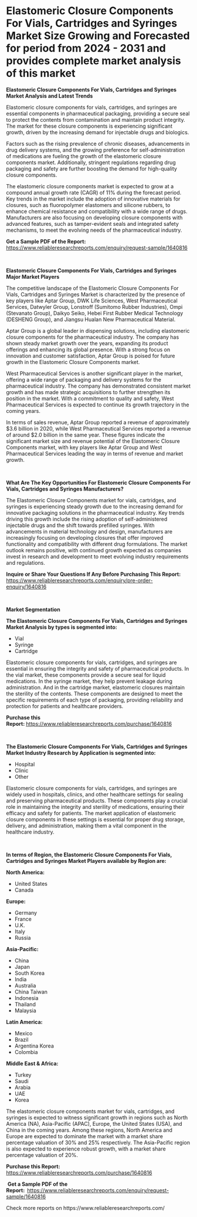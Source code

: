 <p><h1>Elastomeric Closure Components For Vials, Cartridges and Syringes Market Size Growing and Forecasted for period from 2024 - 2031 and provides complete market analysis of this market</h1></p><p><strong>Elastomeric Closure Components For Vials, Cartridges and Syringes Market Analysis and Latest Trends</strong></p>
<p><p>Elastomeric closure components for vials, cartridges, and syringes are essential components in pharmaceutical packaging, providing a secure seal to protect the contents from contamination and maintain product integrity. The market for these closure components is experiencing significant growth, driven by the increasing demand for injectable drugs and biologics.</p><p>Factors such as the rising prevalence of chronic diseases, advancements in drug delivery systems, and the growing preference for self-administration of medications are fueling the growth of the elastomeric closure components market. Additionally, stringent regulations regarding drug packaging and safety are further boosting the demand for high-quality closure components.</p><p>The elastomeric closure components market is expected to grow at a compound annual growth rate (CAGR) of 11% during the forecast period. Key trends in the market include the adoption of innovative materials for closures, such as fluoropolymer elastomers and silicone rubbers, to enhance chemical resistance and compatibility with a wide range of drugs. Manufacturers are also focusing on developing closure components with advanced features, such as tamper-evident seals and integrated safety mechanisms, to meet the evolving needs of the pharmaceutical industry.</p></p>
<p><strong>Get a Sample PDF of the Report:&nbsp;</strong> <a href="https://www.reliableresearchreports.com/enquiry/request-sample/1640816">https://www.reliableresearchreports.com/enquiry/request-sample/1640816</a></p>
<p>&nbsp;</p>
<p><strong>Elastomeric Closure Components For Vials, Cartridges and Syringes Major Market Players</strong></p>
<p><p>The competitive landscape of the Elastomeric Closure Components For Vials, Cartridges and Syringes Market is characterized by the presence of key players like Aptar Group, DWK Life Sciences, West Pharmaceutical Services, Datwyler Group, Lonstroff (Sumitomo Rubber Industries), Ompi (Stevanato Group), Daikyo Seiko, Hebei First Rubber Medical Technology (DESHENG Group), and Jiangsu Hualan New Pharmaceutical Material.</p><p>Aptar Group is a global leader in dispensing solutions, including elastomeric closure components for the pharmaceutical industry. The company has shown steady market growth over the years, expanding its product offerings and enhancing its global presence. With a strong focus on innovation and customer satisfaction, Aptar Group is poised for future growth in the Elastomeric Closure Components market.</p><p>West Pharmaceutical Services is another significant player in the market, offering a wide range of packaging and delivery systems for the pharmaceutical industry. The company has demonstrated consistent market growth and has made strategic acquisitions to further strengthen its position in the market. With a commitment to quality and safety, West Pharmaceutical Services is expected to continue its growth trajectory in the coming years.</p><p>In terms of sales revenue, Aptar Group reported a revenue of approximately $3.6 billion in 2020, while West Pharmaceutical Services reported a revenue of around $2.0 billion in the same year. These figures indicate the significant market size and revenue potential of the Elastomeric Closure Components market, with key players like Aptar Group and West Pharmaceutical Services leading the way in terms of revenue and market growth.</p></p>
<p>&nbsp;</p>
<p><strong>What Are The Key Opportunities For Elastomeric Closure Components For Vials, Cartridges and Syringes Manufacturers?</strong></p>
<p><p>The Elastomeric Closure Components market for vials, cartridges, and syringes is experiencing steady growth due to the increasing demand for innovative packaging solutions in the pharmaceutical industry. Key trends driving this growth include the rising adoption of self-administered injectable drugs and the shift towards prefilled syringes. With advancements in material technology and design, manufacturers are increasingly focusing on developing closures that offer improved functionality and compatibility with different drug formulations. The market outlook remains positive, with continued growth expected as companies invest in research and development to meet evolving industry requirements and regulations.</p></p>
<p><strong>Inquire or Share Your Questions If Any Before Purchasing This Report:</strong> <a href="https://www.reliableresearchreports.com/enquiry/pre-order-enquiry/1640816">https://www.reliableresearchreports.com/enquiry/pre-order-enquiry/1640816</a></p>
<p>&nbsp;</p>
<p><strong>Market Segmentation</strong></p>
<p><strong>The Elastomeric Closure Components For Vials, Cartridges and Syringes Market Analysis by types is segmented into:</strong></p>
<p><ul><li>Vial</li><li>Syringe</li><li>Cartridge</li></ul></p>
<p><p>Elastomeric closure components for vials, cartridges, and syringes are essential in ensuring the integrity and safety of pharmaceutical products. In the vial market, these components provide a secure seal for liquid medications. In the syringe market, they help prevent leakage during administration. And in the cartridge market, elastomeric closures maintain the sterility of the contents. These components are designed to meet the specific requirements of each type of packaging, providing reliability and protection for patients and healthcare providers.</p></p>
<p><strong>Purchase this Report:&nbsp;</strong><a href="https://www.reliableresearchreports.com/purchase/1640816">https://www.reliableresearchreports.com/purchase/1640816</a></p>
<p>&nbsp;</p>
<p><strong>The Elastomeric Closure Components For Vials, Cartridges and Syringes Market Industry Research by Application is segmented into:</strong></p>
<p><ul><li>Hospital</li><li>Clinic</li><li>Other</li></ul></p>
<p><p>Elastomeric closure components for vials, cartridges, and syringes are widely used in hospitals, clinics, and other healthcare settings for sealing and preserving pharmaceutical products. These components play a crucial role in maintaining the integrity and sterility of medications, ensuring their efficacy and safety for patients. The market application of elastomeric closure components in these settings is essential for proper drug storage, delivery, and administration, making them a vital component in the healthcare industry.</p></p>
<p>&nbsp;</p>
<p><strong>In terms of Region, the Elastomeric Closure Components For Vials, Cartridges and Syringes Market Players available by Region are:</strong></p>
<p>
    <p> <strong> North America: </strong>
        <ul>
            <li>United States</li>
            <li>Canada</li>
        </ul>
        </p> 
    <p> <strong> Europe: </strong>
        <ul>
            <li>Germany</li>
            <li>France</li>
            <li>U.K.</li>
            <li>Italy</li>
            <li>Russia</li>
        </ul>
        </p> 
    <p> <strong> Asia-Pacific: </strong>
        <ul>
            <li>China</li>
            <li>Japan</li>
            <li>South Korea</li>
            <li>India</li>
            <li>Australia</li>
            <li>China Taiwan</li>
            <li>Indonesia</li>
            <li>Thailand</li>
            <li>Malaysia</li>
        </ul>
        </p> 
    <p> <strong> Latin America: </strong>
        <ul>
            <li>Mexico</li>
            <li>Brazil</li>
            <li>Argentina Korea</li>
            <li>Colombia</li>
        </ul>
        </p> 
    <p> <strong> Middle East & Africa: </strong>
        <ul>
            <li>Turkey</li>
            <li>Saudi</li>
            <li>Arabia</li>
            <li>UAE</li>
            <li>Korea</li>
        </ul>
    </p>
    </p>
<p><p>The elastomeric closure components market for vials, cartridges, and syringes is expected to witness significant growth in regions such as North America (NA), Asia-Pacific (APAC), Europe, the United States (USA), and China in the coming years. Among these regions, North America and Europe are expected to dominate the market with a market share percentage valuation of 30% and 25% respectively. The Asia-Pacific region is also expected to experience robust growth, with a market share percentage valuation of 20%.</p></p>
<p><strong>Purchase this Report: </strong><a href="https://www.reliableresearchreports.com/purchase/1640816">https://www.reliableresearchreports.com/purchase/1640816</a></p>
<p>&nbsp;<strong>Get a Sample PDF of the Report:&nbsp;&nbsp;</strong><a href="https://www.reliableresearchreports.com/enquiry/request-sample/1640816">https://www.reliableresearchreports.com/enquiry/request-sample/1640816</a></p>
<p><strong></strong></p>
<p>Check more reports on https://www.reliableresearchreports.com/</p>